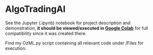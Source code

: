 # AlgoTradingAI
See the Jupyter (.ipynb) notebook for project description and demonstration, **it should be viewed/executed in [Google Colab](http://colab.research.google.com/drive/1mOTbXkcrulDkOrMAoAnBQ_OV3veESunI)** for full compatibility since it was created there.

Find my OzML.py script containing all relevant code under /Files for execution.

